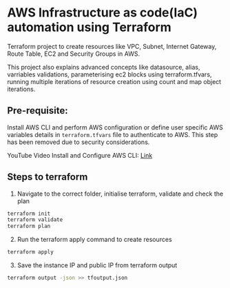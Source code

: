 # AWS Infrastructure as code(IaC) automation using Terraform

Terraform project to create resources like VPC, Subnet, Internet Gateway, Route Table, EC2 and Security Groups in AWS. 

This project also explains advanced concepts like datasource, alias, varriables validations, parameterising ec2 blocks using terraform.tfvars, running multiple iterations of resource creation using count and map object iterations.

## Pre-requisite:
Install AWS CLI and perform AWS configuration or define user specific AWS variables details in `terraform.tfvars` file to authenticate to AWS. This step has been removed due to security considerations.

YouTube Video Install and Configure AWS CLI: [Link](https://www.youtube.com/watch?v=vZXpmgAs91s)

## Steps to terraform

1. Navigate to the correct folder, initialise terraform, validate and check the plan
```bash
terraform init
terraform validate
terraform plan
```
2. Run the terraform apply command to create resources

```bash
terraform apply
```
3. Save the instance IP and public IP from terraform output

```bash
terraform output -json >> tfoutput.json
```

